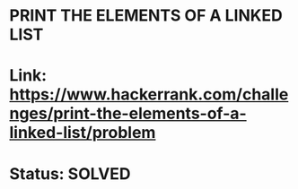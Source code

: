 # PRINT THE ELEMENTS OF A LINKED LIST
# Link: https://www.hackerrank.com/challenges/print-the-elements-of-a-linked-list/problem
# Status: SOLVED